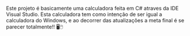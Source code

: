 Este projeto é basicamente uma calculadora feita em C# atraves da IDE Visual Studio. Esta calculadora tem como intenção de ser igual a calculadora do Windows, e ao decorrer das atualizações
a meta final é se parecer totalmente!! 🖥🖱
